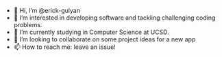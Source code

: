 - 👋 Hi, I’m @erick-gulyan
- 👀 I’m interested in developing software and tackling challenging coding problems.
- 🌱 I’m currently studying in Computer Science at UCSD.
- 💞️ I’m looking to collaborate on some project ideas for a new app
- 📫 How to reach me: leave an issue!

<!---
erick-gulyan/erick-gulyan is a ✨ special ✨ repository because its `README.md` (this file) appears on your GitHub profile.
You can click the Preview link to take a look at your changes.
--->
